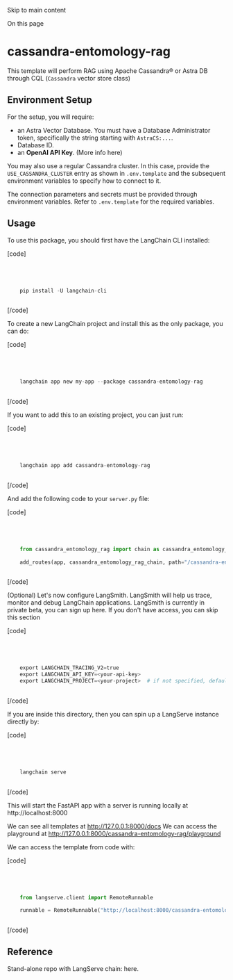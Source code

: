 

Skip to main content

On this page

# cassandra-entomology-rag

This template will perform RAG using Apache Cassandra® or Astra DB through CQL (`Cassandra` vector store class)

## Environment Setup​

For the setup, you will require:

  * an Astra Vector Database. You must have a Database Administrator token, specifically the string starting with `AstraCS:...`.
  * Database ID.
  * an **OpenAI API Key**. (More info here)

You may also use a regular Cassandra cluster. In this case, provide the `USE_CASSANDRA_CLUSTER` entry as shown in `.env.template` and the subsequent environment variables to specify how to connect to
it.

The connection parameters and secrets must be provided through environment variables. Refer to `.env.template` for the required variables.

## Usage​

To use this package, you should first have the LangChain CLI installed:

[code]
```python




    pip install -U langchain-cli  
    


```
[/code]


To create a new LangChain project and install this as the only package, you can do:

[code]
```python




    langchain app new my-app --package cassandra-entomology-rag  
    


```
[/code]


If you want to add this to an existing project, you can just run:

[code]
```python




    langchain app add cassandra-entomology-rag  
    


```
[/code]


And add the following code to your `server.py` file:

[code]
```python




    from cassandra_entomology_rag import chain as cassandra_entomology_rag_chain  
      
    add_routes(app, cassandra_entomology_rag_chain, path="/cassandra-entomology-rag")  
    


```
[/code]


(Optional) Let's now configure LangSmith. LangSmith will help us trace, monitor and debug LangChain applications. LangSmith is currently in private beta, you can sign up here. If you don't have
access, you can skip this section

[code]
```python




    export LANGCHAIN_TRACING_V2=true  
    export LANGCHAIN_API_KEY=<your-api-key>  
    export LANGCHAIN_PROJECT=<your-project>  # if not specified, defaults to "default"  
    


```
[/code]


If you are inside this directory, then you can spin up a LangServe instance directly by:

[code]
```python




    langchain serve  
    


```
[/code]


This will start the FastAPI app with a server is running locally at http://localhost:8000

We can see all templates at http://127.0.0.1:8000/docs We can access the playground at http://127.0.0.1:8000/cassandra-entomology-rag/playground

We can access the template from code with:

[code]
```python




    from langserve.client import RemoteRunnable  
      
    runnable = RemoteRunnable("http://localhost:8000/cassandra-entomology-rag")  
    


```
[/code]


## Reference​

Stand-alone repo with LangServe chain: here.


